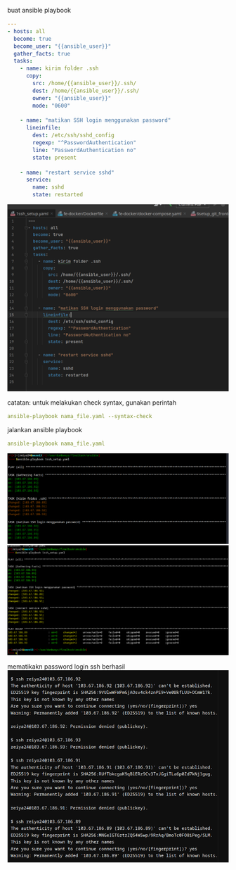 buat ansible playbook
```yaml
---
- hosts: all
  become: true
  become_user: "{{ansible_user}}"
  gather_facts: true
  tasks:
    - name: kirim folder .ssh
      copy:
        src: /home/{{ansible_user}}/.ssh/
        dest: /home/{{ansible_user}}/.ssh/
        owner: "{{ansible_user}}"
        mode: "0600"

    - name: "matikan SSH login menggunakan password"
      lineinfile:
        dest: /etc/ssh/sshd_config
        regexp: "^PasswordAuthentication"
        line: "PasswordAuthentication no"
        state: present

    - name: "restart service sshd"
      service:
        name: sshd
        state: restarted
```
![](.4mematikan_password_login_ssh_via_ansible_images/09033deb.png)

catatan: untuk melakukan check syntax, gunakan perintah
```yaml
ansible-playbook nama_file.yaml --syntax-check
```

jalankan ansible playbook
```yaml
ansible-playbook nama_file.yaml
```
![](.4mematikan_password_login_ssh_via_ansible_images/c01e553b.png)
![](.4mematikan_password_login_ssh_via_ansible_images/d9b744f7.png)


mematikakn password login ssh berhasil
![](.4mematikan_password_login_ssh_via_ansible_images/2368ffdf.png)